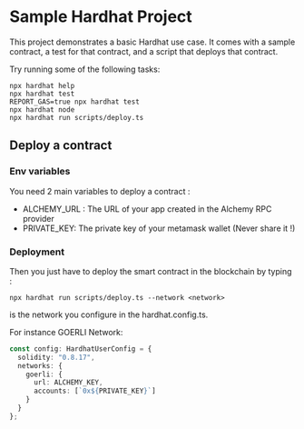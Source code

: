# Sample Hardhat Project

This project demonstrates a basic Hardhat use case. It comes with a sample contract, a test for that contract, and a script that deploys that contract.

Try running some of the following tasks:

```shell
npx hardhat help
npx hardhat test
REPORT_GAS=true npx hardhat test
npx hardhat node
npx hardhat run scripts/deploy.ts
```

## Deploy a contract

### Env variables
You need 2 main variables to deploy a contract : 

 - ALCHEMY_URL : The URL of your app created in the Alchemy RPC provider
 - PRIVATE_KEY: The private key of your metamask wallet (Never share it !)

### Deployment

Then you just have to deploy the smart contract in the blockchain by typing : 

```shell
npx hardhat run scripts/deploy.ts --network <network>
```

<network> is the network you configure in the hardhat.config.ts. 

For instance GOERLI Network: 

```typescript
const config: HardhatUserConfig = {
  solidity: "0.8.17",
  networks: {
    goerli: {
      url: ALCHEMY_KEY,
      accounts: [`0x${PRIVATE_KEY}`]
    }
  }
};
```




